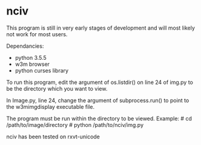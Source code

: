 # nciv

This program is still in very early stages of development and
will most likely not work for most users.

Dependancies:
 - python 3.5.5
 - w3m browser
 - python curses library

To run this program, edit the argument of os.listdir() on line
24 of img.py to be the directory which you want to view.

In Image.py, line 24, change the argument of subprocess.run() to 
point to the w3mimgdisplay executable file.

The program must be run within the directory to be viewed.
Example:
\# cd /path/to/image/directory
\# python /path/to/nciv/img.py

nciv has been tested on rxvt-unicode
